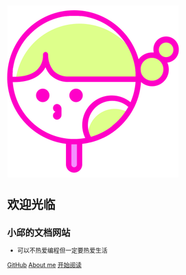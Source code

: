![logo](pic/girl.svg)
# 欢迎光临
## 小邱的文档网站
<!-- > 记录日志 -->

* 可以不热爱编程但一定要热爱生活

[GitHub](https://github.com/qiujingnan)
[About me](#quick-start)
[开始阅读](other/login)
<!-- [join ？](#quick-start) -->
<!-- 背景图片 -->
<!-- ![](_media/bg.png) -->
<!-- 背景色 -->
<!-- ![color](#2f4253) -->